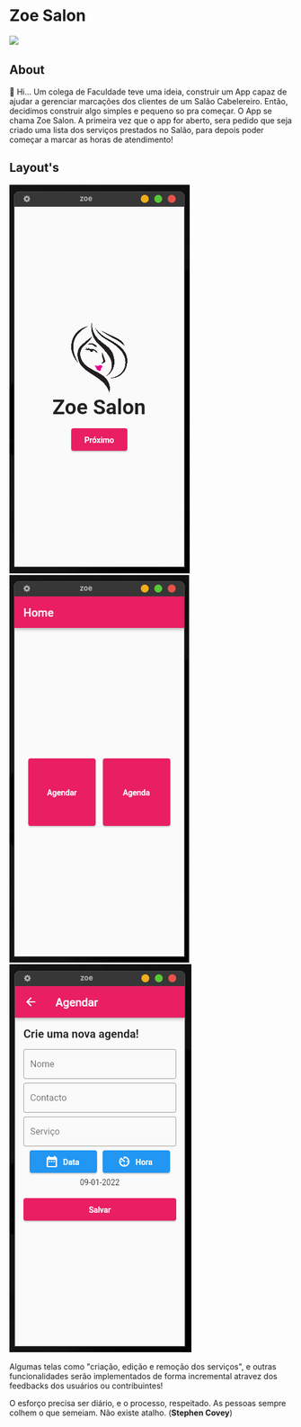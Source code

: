 # Zoe Salon
<div>
  <a href="https://flutter.dev/" target="_blank">
    <img [Tinder App Layout] src="https://github.com/flutter/website/raw/archived-master/src/_assets/image/flutter-lockup-bg.jpg"/>
  </a>
</div>

## About
👋 Hi... Um colega de Faculdade teve uma ideia, construir um App capaz de ajudar a gerenciar marcações dos clientes de um Salão Cabelereiro. Então, decidimos construir algo simples e pequeno so pra começar.
O App se chama Zoe Salon. A primeira vez que o app for aberto, sera pedido que seja criado uma lista dos serviços prestados no Salão, para depois poder começar a marcar as horas de atendimento!

## Layout's
<div>
  <img [Splash] src="https://github.com/domingoslequechane/zoe_salon/blob/main/layout/1_Splash.png"/>
  <img [Home] src="https://github.com/domingoslequechane/zoe_salon/blob/main/layout/2_Home.png"/>
  <img [Agendar] src="https://github.com/domingoslequechane/zoe_salon/blob/main/layout/3_Agendar.png"/>
</div>

Algumas telas como "criação, edição e remoção dos serviços", e outras funcionalidades serão implementados de forma incremental atravez dos feedbacks dos usuários ou contribuintes!

O esforço precisa ser diário, e o processo, respeitado. As pessoas sempre colhem o que semeiam. Não existe atalho. (<b>Stephen Covey</b>)
